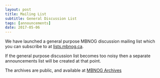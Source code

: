 ```yaml
---
layout: post
title: Mailing List
subtitle: General Discussion List
tags: [announcements]
date: 2017-05-06
---
```


We have launched a general purpose MBNOG discussion mailing list which you can subscribe to at [lists.mbnog.ca](https://lists.mbnog.ca/mailman/listinfo/mbnog).

If the general purpose discussion list becomes too noisy then a separate announcements list will be created at that point.

The archives are public, and available at [MBNOG Archives](https://lists.mbnog.ca/pipermail/mbnog/)

